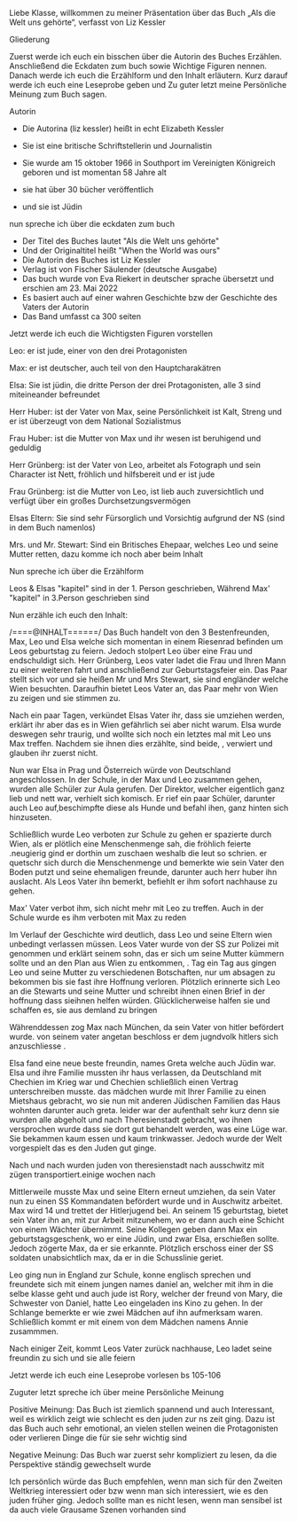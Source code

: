 Liebe Klasse, willkommen zu meiner Präsentation über das Buch 
„Als die Welt uns gehörte“, verfasst von Liz Kessler

Gliederung

Zuerst werde ich euch ein bisschen über die Autorin des Buches
Erzählen. Anschließend die Eckdaten zum buch sowie Wichtige 
Figuren nennen. Danach werde ich euch die Erzählform und den Inhalt
erläutern. Kurz darauf werde ich euch eine Leseprobe geben und 
Zu guter letzt meine Persönliche Meinung zum Buch sagen.

Autorin
- Die Autorina (liz kessler) heißt in echt Elizabeth Kessler
- Sie ist eine britische Schriftstellerin und Journalistin
- Sie wurde  am 15 oktober 1966 in Southport im 
Vereinigten Königreich geboren und ist momentan 58 Jahre alt

- sie hat über 30 bücher veröffentlich
- und sie ist	Jüdin

nun spreche ich über die eckdaten zum buch

- Der Titel des Buches lautet "Als die Welt uns gehörte"
- Und der Originaltitel heißt "When the World was ours"
- Die Autorin des Buches ist Liz Kessler
- Verlag ist von Fischer Säulender (deutsche Ausgabe)
- Das buch wurde von Eva Riekert in deutscher sprache übersetzt und erschien am 23. Mai 2022
- Es basiert auch  auf einer wahren Geschichte bzw der 
Geschichte des Vaters der Autorin
- Das Band umfasst ca 300 seiten

Jetzt werde ich euch die Wichtigsten Figuren vorstellen

Leo:
er ist jude, einer von den drei Protagonisten 

Max: 
er ist deutscher, auch teil von den Hauptcharakätren

Elsa:
Sie ist jüdin, die dritte Person der drei Protagonisten, alle 3 sind miteineander befreundet


Herr Huber: ist der Vater von Max, seine Persönlichkeit ist
Kalt, Streng und  er ist überzeugt von dem National Sozialistmus

Frau Huber: ist die Mutter von Max und ihr wesen ist beruhigend
und geduldig

Herr Grünberg: ist der Vater von Leo, arbeitet als Fotograph und sein
Character ist Nett, fröhlich und hilfsbereit und er ist jude

Frau Grünberg: ist die Mutter von Leo, ist lieb  auch
zuversichtlich und verfügt über ein großes Durchsetzungsvermögen

Elsas Eltern: Sie sind sehr Fürsorglich und Vorsichtig aufgrund der NS (sind in dem Buch namenlos)

Mrs. und Mr. Stewart: Sind ein Britisches Ehepaar, welches Leo und seine Mutter retten, dazu komme ich noch aber beim Inhalt 

Nun spreche ich über die Erzählform

Leos & Elsas "kapitel" sind in der 1. Person geschrieben, Während 
Max' "kapitel" in 3.Person geschrieben sind





Nun erzähle ich euch den Inhalt:

/====@INHALT======/
Das Buch handelt von den 3 Bestenfreunden, Max, Leo und Elsa welche sich momentan
in einem Riesenrad befinden um Leos geburtstag zu feiern. Jedoch stolpert Leo über
eine Frau und endschuldigt sich. Herr Grünberg, Leos vater ladet die Frau und Ihren Mann
zu einer weiteren fahrt und anschließend zur Geburtstagsfeier ein. Das Paar stellt sich vor
und sie heißen Mr und Mrs Stewart, sie sind engländer welche Wien besuchten. Daraufhin bietet Leos Vater
an, das Paar mehr von Wien zu zeigen und sie stimmen zu.

Nach ein paar Tagen, verkündet Elsas Vater ihr, dass sie umziehen werden, erklärt ihr aber
 das es in Wien gefährlich sei aber nicht warum. Elsa  wurde deswegen sehr traurig, und wollte sich 
noch ein letztes mal mit Leo uns Max treffen. Nachdem sie ihnen dies erzählte, 
sind beide, , verwiert und glauben ihr zuerst nicht.

Nun war Elsa in Prag und Österreich würde von Deutschland angeschlossen. In der 
Schule, in der Max und Leo zusammen gehen, wurden alle Schüler zur Aula gerufen. Der Direktor, welcher
eigentlich ganz lieb und nett war, verhielt sich komisch. Er rief ein paar Schüler, darunter
auch Leo auf,beschimpfte diese als Hunde und befahl ihen, ganz hinten sich hinzuseten.

Schließlich wurde Leo verboten zur Schule zu gehen er spazierte durch Wien, als er plötlich eine Menschenmenge sah, die fröhlich feierte .neugierig gind er dorthin um zuschaen weshalb die 
leut so schrien. 
er  quetschr sich durch die Menschenmenge und  bemerkte wie sein Vater den Boden putzt und seine ehemaligen freunde, darunter auch herr huber ihn
auslacht. Als Leos Vater ihn bemerkt, befiehlt er ihm sofort nachhause zu gehen.

Max' Vater verbot ihm, sich nicht mehr mit Leo zu treffen. Auch in der Schule wurde es ihm verboten mit Max zu reden

Im Verlauf der Geschichte wird deutlich, dass Leo und seine Eltern wien unbedingt verlassen müssen. Leos Vater wurde von der SS zur Polizei mit genommen 
und erklärt seinem sohn, das er sich um seine Mutter kümmern sollte und an den Plan  aus Wien zu entkommen, . Tag ein Tag aus gingen Leo und seine Mutter zu verschiedenen
Botschaften, nur um absagen zu bekommen bis sie fast ihre Hoffnung verloren. Plötzlich erinnerte sich Leo an die Stewarts und seine Mutter und schreibt ihnen einen Brief in der hoffnung dass sieihnen
helfen würden. Glücklicherweise halfen sie und schaffen es, sie aus demland zu bringen 

Währenddessen zog Max nach München, da sein Vater von hitler befördert wurde. von seinem vater angetan beschloss er dem jugndvolk hitlers sich anzuschliesse . 




Elsa fand eine neue beste freundin, names Greta welche auch Jüdin war.  Elsa und ihre Familie mussten  ihr haus verlassen, da Deutschland mit Chechien im Krieg war und Chechien schließlich einen
Vertrag unterschreiben musste. das mädchen wurde  mit Ihrer Familie zu einen Mietshaus gebracht, wo sie nun mit anderen Jüdischen Familien das Haus wohnten darunter auch greta.
 leider war der aufenthalt sehr kurz denn sie wurden alle abgeholt und nach Theresienstadt gebracht, wo ihnen versprochen wurde
dass sie dort gut behandelt werden, was eine Lüge war. Sie bekammen  kaum essen und kaum trinkwasser. Jedoch wurde der Welt vorgespielt das es den Juden gut ginge.

Nach und nach wurden juden von theresienstadt nach ausschwitz mit zügen transportiert.einige wochen nach


Mittlerweile musste Max und seine Eltern erneut umziehen, da sein Vater nun zu einen SS Kommandaten befördert wurde und in Auschwitz arbeitet. Max wird 14 und trettet der Hitlerjugend bei.
An seinem 15 geburtstag, bietet sein Vater ihn an, mit zur Arbeit mitzunehem, wo er dann auch eine Schicht von einem Wächter übernimmt. Seine Kollegen geben dann Max ein geburtstagsgeschenk, 
wo er eine Jüdin, und zwar Elsa, erschießen sollte. Jedoch zögerte Max, da er sie erkannte. Plötzlich erschoss einer der SS soldaten unabsichtlich max, da er in die Schusslinie geriet.

Leo ging nun in England zur Schule, konne englisch sprechen und freundete sich mit einem jungen names daniel an, welcher mit ihm in die selbe klasse geht und auch jude ist
Rory, welcher der freund von Mary, die Schwester von Daniel, hatte Leo eingeladen ins Kino zu gehen. In der Schlange bemerkte er wie zwei Mädchen auf ihn aufmerksam waren. Schließlich
kommt er mit einem von dem Mädchen namens Annie zusammmen.

Nach einiger Zeit, kommt Leos Vater zurück nachhause, Leo ladet seine freundin zu sich und sie alle feiern




Jetzt werde ich euch eine Leseprobe vorlesen
bs 105-106


Zuguter letzt spreche ich über meine Persönliche Meinung

Positive Meinung: Das Buch ist ziemlich spannend und auch Interessant,
weil es wirklich zeigt wie schlecht es den juden zur ns zeit ging. Dazu
ist das Buch auch sehr emotional, an vielen stellen weinen die Protagonisten
oder verlieren Dinge die für sie sehr wichtig sind


Negative Meinung: Das Buch war zuerst sehr kompliziert zu lesen, da die 
Perspektive ständig gewechselt wurde

Ich persönlich würde das Buch empfehlen, wenn man sich für den Zweiten
Weltkrieg interessiert oder bzw wenn man sich interessiert, wie es den juden
früher ging. Jedoch sollte man es nicht lesen, wenn man sensibel ist
da auch viele Grausame Szenen vorhanden sind

